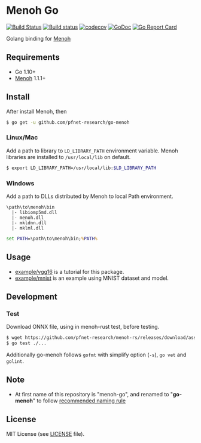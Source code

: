 # Menoh Go

[![Build Status](https://travis-ci.org/pfnet-research/go-menoh.svg?branch=master)](https://travis-ci.org/pfnet-research/go-menoh)
[![Build status](https://ci.appveyor.com/api/projects/status/29w9dkt4noorr7rl/branch/master?svg=true)](https://ci.appveyor.com/project/disktnk/go-menoh-27309/branch/master)
[![codecov](https://codecov.io/gh/pfnet-research/go-menoh/branch/master/graph/badge.svg)](https://codecov.io/gh/pfnet-research/go-menoh)
[![GoDoc](https://godoc.org/github.com/pfnet-research/go-menoh?status.svg)](http://godoc.org/github.com/pfnet-research/go-menoh)
[![Go Report Card](https://goreportcard.com/badge/github.com/pfnet-research/go-menoh)](https://goreportcard.com/report/github.com/pfnet-research/go-menoh)

Golang binding for [Menoh](https://github.com/pfnet-research/menoh)

## Requirements

- Go 1.10+
- [Menoh](https://github.com/pfnet-research/menoh) 1.1.1+

## Install

After install Menoh, then

```bash
$ go get -u github.com/pfnet-research/go-menoh
```

### Linux/Mac

Add a path to library to `LD_LIBRARY_PATH` environment variable. Menoh libraries are installed to `/usr/local/lib` on default.

```bash
$ export LD_LIBRARY_PATH=/usr/local/lib:$LD_LIBRARY_PATH
```

### Windows

Add a path to DLLs distributed by Menoh to local Path environment.

```
\path\to\menoh\bin
  |- libiomp5md.dll
  |- menoh.dll
  |- mkldnn.dll
  |- mklml.dll
```

```cmd
set PATH=\path\to\menoh\bin;%PATH%
```

## Usage

- [example/vgg16](example/vgg16) is a tutorial for this package.
- [example/mnist](example/mnist) is an example using MNIST dataset and model.

## Development

### Test

Download ONNX file, using in menoh-rust test, before testing.

```bash
$ wget https://github.com/pfnet-research/menoh-rs/releases/download/assets/MLP.onnx -P test_data
$ go test ./...
```

Additionally go-menoh follows `gofmt` with simplify option (`-s`), `go vet` and `golint`.

## Note

- At first name of this repository is "menoh-go", and renamed to "**go-menoh**" to follow [recommended naming rule](https://github.com/golang/go/wiki/PackagePublishing)

## License

MIT License (see [LICENSE](/LICENSE) file).
